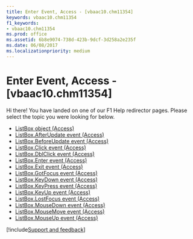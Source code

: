 ```yaml
---
title: Enter Event, Access - [vbaac10.chm11354]
keywords: vbaac10.chm11354
f1_keywords:
- vbaac10.chm11354
ms.prod: office
ms.assetid: 6b8e9074-738d-423b-9dcf-3d258a2e235f
ms.date: 06/08/2017
ms.localizationpriority: medium
---
```



# Enter Event, Access - [vbaac10.chm11354]

Hi there! You have landed on one of our F1 Help redirector pages. Please select the topic you were looking for below.

- [ListBox object (Access)](https://msdn.microsoft.com/library/6bc00755-34e7-4fc2-8e72-40dae2010dd8%28Office.15%29.aspx)
- [ListBox.AfterUpdate event (Access)](https://msdn.microsoft.com/library/b95d98c8-0899-c555-14b4-d8e853b5dce3%28Office.15%29.aspx)
- [ListBox.BeforeUpdate event (Access)](https://msdn.microsoft.com/library/2a0c1046-4d40-87f8-7ecc-4ef262ae90f0%28Office.15%29.aspx)
- [ListBox.Click event (Access)](https://msdn.microsoft.com/library/92e2a86b-c21d-9ca2-099f-b3f254940791%28Office.15%29.aspx)
- [ListBox.DblClick event (Access)](https://msdn.microsoft.com/library/fe1b9c61-012e-96b7-ea89-8a8c4b47f483%28Office.15%29.aspx)
- [ListBox.Enter event (Access)](https://msdn.microsoft.com/library/58f29589-8754-2323-c044-09dbea35fd83%28Office.15%29.aspx)
- [ListBox.Exit event (Access)](https://msdn.microsoft.com/library/6a95f727-673a-0f8f-fc61-435398c35195%28Office.15%29.aspx)
- [ListBox.GotFocus event (Access)](https://msdn.microsoft.com/library/b451f0a6-7017-124f-44e3-7f64b9a049ef%28Office.15%29.aspx)
- [ListBox.KeyDown event (Access)](https://msdn.microsoft.com/library/5f1c019a-0a21-d640-d872-e2775ced3c43%28Office.15%29.aspx)
- [ListBox.KeyPress event (Access)](https://msdn.microsoft.com/library/1112052d-c5b4-75fd-b76e-79c247910201%28Office.15%29.aspx)
- [ListBox.KeyUp event (Access)](https://msdn.microsoft.com/library/2e4d0bed-8c2c-967d-e7b4-dc9de12ad570%28Office.15%29.aspx)
- [ListBox.LostFocus event (Access)](https://msdn.microsoft.com/library/075bb519-5f53-88b2-f46a-b2c5eb067150%28Office.15%29.aspx)
- [ListBox.MouseDown event (Access)](https://msdn.microsoft.com/library/bc55d5f4-b475-2f7d-2434-a5d71bada0f3%28Office.15%29.aspx)
- [ListBox.MouseMove event (Access)](https://msdn.microsoft.com/library/f54e529c-0b5e-73ea-286f-3430057bb86c%28Office.15%29.aspx)
- [ListBox.MouseUp event (Access)](https://msdn.microsoft.com/library/8d2d5ca3-e93f-9021-341c-769948432d2a%28Office.15%29.aspx)

[!include[Support and feedback](~/includes/feedback-boilerplate.md)]